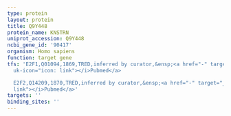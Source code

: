 ```yaml
---
type: protein
layout: protein
title: Q9Y448
protein_name: KNSTRN
uniprot_accession: Q9Y448
ncbi_gene_id: '90417'
organism: Homo sapiens
function: target gene
tfs: 'E2F1,Q01094,1869,TRED,inferred by curator,&ensp;<a href="-" target="_blank"><i
  uk-icon="icon: link"></i>Pubmed</a>

  E2F2,Q14209,1870,TRED,inferred by curator,&ensp;<a href="-" target="_blank"><i uk-icon="icon:
  link"></i>Pubmed</a>'
targets: ''
binding_sites: ''
---
```


